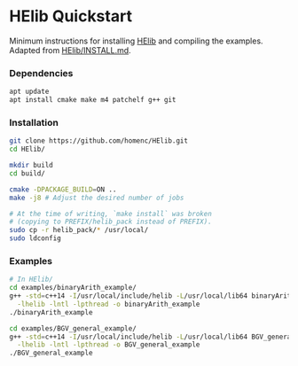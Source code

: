 # HElib Quickstart

Minimum instructions for installing [HElib](https://github.com/homenc/HElib) and compiling the examples.  
Adapted from [HElib/INSTALL.md](https://github.com/homenc/HElib/blob/master/INSTALL.md).

### Dependencies

```bash
apt update
apt install cmake make m4 patchelf g++ git
```

### Installation

```bash
git clone https://github.com/homenc/HElib.git
cd HElib/

mkdir build
cd build/

cmake -DPACKAGE_BUILD=ON ..
make -j8 # Adjust the desired number of jobs

# At the time of writing, `make install` was broken
# (copying to PREFIX/helib_pack instead of PREFIX).
sudo cp -r helib_pack/* /usr/local/
sudo ldconfig
```

### Examples

```bash
# In HElib/
cd examples/binaryArith_example/
g++ -std=c++14 -I/usr/local/include/helib -L/usr/local/lib64 binaryArith_example.cpp \
  -lhelib -lntl -lpthread -o binaryArith_example
./binaryArith_example

cd examples/BGV_general_example/
g++ -std=c++14 -I/usr/local/include/helib -L/usr/local/lib64 BGV_general_example.cpp \
  -lhelib -lntl -lpthread -o BGV_general_example
./BGV_general_example
```

